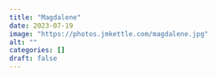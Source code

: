 ```yaml
---
title: "Magdalene"
date: 2023-07-19
image: "https://photos.jmkettle.com/magdalene.jpg"
alt: ""
categories: []
draft: false
---
```

